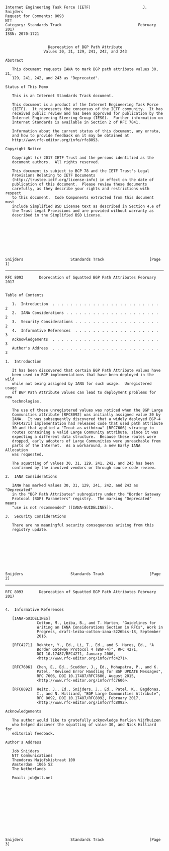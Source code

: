    Internet Engineering Task Force (IETF)                       J. Snijders
    Request for Comments: 8093                                           NTT
    Category: Standards Track                                  February 2017
    ISSN: 2070-1721


                       Deprecation of BGP Path Attribute
                     Values 30, 31, 129, 241, 242, and 243

    Abstract

       This document requests IANA to mark BGP path attribute values 30, 31,
       129, 241, 242, and 243 as "Deprecated".

    Status of This Memo

       This is an Internet Standards Track document.

       This document is a product of the Internet Engineering Task Force
       (IETF).  It represents the consensus of the IETF community.  It has
       received public review and has been approved for publication by the
       Internet Engineering Steering Group (IESG).  Further information on
       Internet Standards is available in Section 2 of RFC 7841.

       Information about the current status of this document, any errata,
       and how to provide feedback on it may be obtained at
       http://www.rfc-editor.org/info/rfc8093.

    Copyright Notice

       Copyright (c) 2017 IETF Trust and the persons identified as the
       document authors.  All rights reserved.

       This document is subject to BCP 78 and the IETF Trust's Legal
       Provisions Relating to IETF Documents
       (http://trustee.ietf.org/license-info) in effect on the date of
       publication of this document.  Please review these documents
       carefully, as they describe your rights and restrictions with respect
       to this document.  Code Components extracted from this document must
       include Simplified BSD License text as described in Section 4.e of
       the Trust Legal Provisions and are provided without warranty as
       described in the Simplified BSD License.









    Snijders                     Standards Track                    [Page 1]

------------------------------------------------------------------------

``` newpage
RFC 8093       Deprecation of Squatted BGP Path Attributes February 2017


Table of Contents

   1.  Introduction  . . . . . . . . . . . . . . . . . . . . . . . .   2
   2.  IANA Considerations . . . . . . . . . . . . . . . . . . . . .   2
   3.  Security Considerations . . . . . . . . . . . . . . . . . . .   2
   4.  Informative References  . . . . . . . . . . . . . . . . . . .   3
   Acknowledgements  . . . . . . . . . . . . . . . . . . . . . . . .   3
   Author's Address  . . . . . . . . . . . . . . . . . . . . . . . .   3

1.  Introduction

   It has been discovered that certain BGP Path Attribute values have
   been used in BGP implementations that have been deployed in the wild
   while not being assigned by IANA for such usage.  Unregistered usage
   of BGP Path Attribute values can lead to deployment problems for new
   technologies.

   The use of these unregistered values was noticed when the BGP Large
   Communities attribute [RFC8092] was initially assigned value 30 by
   IANA.  It was subsequently discovered that a widely deployed BGP-4
   [RFC4271] implementation had released code that used path attribute
   30 and that applied a "Treat-as-withdraw" [RFC7606] strategy to
   routes containing a valid Large Community attribute, since it was
   expecting a different data structure.  Because these routes were
   dropped, early adopters of Large Communities were unreachable from
   parts of the Internet.  As a workaround, a new Early IANA Allocation
   was requested.

   The squatting of values 30, 31, 129, 241, 242, and 243 has been
   confirmed by the involved vendors or through source code review.

2.  IANA Considerations

   IANA has marked values 30, 31, 129, 241, 242, and 243 as "Deprecated"
   in the "BGP Path Attributes" subregistry under the "Border Gateway
   Protocol (BGP) Parameters" registry.  The marking "Deprecated" means
   "use is not recommended" ([IANA-GUIDELINES]).

3.  Security Considerations

   There are no meaningful security consequences arising from this
   registry update.









Snijders                     Standards Track                    [Page 2]
```

------------------------------------------------------------------------

``` newpage
RFC 8093       Deprecation of Squatted BGP Path Attributes February 2017


4.  Informative References

   [IANA-GUIDELINES]
              Cotton, M., Leiba, B., and T. Narten, "Guidelines for
              Writing an IANA Considerations Section in RFCs", Work in
              Progress, draft-leiba-cotton-iana-5226bis-18, September
              2016.

   [RFC4271]  Rekhter, Y., Ed., Li, T., Ed., and S. Hares, Ed., "A
              Border Gateway Protocol 4 (BGP-4)", RFC 4271,
              DOI 10.17487/RFC4271, January 2006,
              <http://www.rfc-editor.org/info/rfc4271>.

   [RFC7606]  Chen, E., Ed., Scudder, J., Ed., Mohapatra, P., and K.
              Patel, "Revised Error Handling for BGP UPDATE Messages",
              RFC 7606, DOI 10.17487/RFC7606, August 2015,
              <http://www.rfc-editor.org/info/rfc7606>.

   [RFC8092]  Heitz, J., Ed., Snijders, J., Ed., Patel, K., Bagdonas,
              I., and N. Hilliard, "BGP Large Communities Attribute",
              RFC 8092, DOI 10.17487/RFC8092, February 2017,
              <http://www.rfc-editor.org/info/rfc8092>.

Acknowledgements

   The author would like to gratefully acknowledge Marlien Vijfhuizen
   who helped discover the squatting of value 30, and Nick Hilliard for
   editorial feedback.

Author's Address

   Job Snijders
   NTT Communications
   Theodorus Majofskistraat 100
   Amsterdam  1065 SZ
   The Netherlands

   Email: job@ntt.net













Snijders                     Standards Track                    [Page 3]
```
